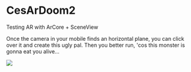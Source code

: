 # CesArDoom2

Testing AR with ArCore + SceneView

Once the camera in your mobile finds an horizontal plane, you can click over it and create this ugly pal.
Then you better run, 'cos this monster is gonna eat you alive...

![](https://github.com/ccasanoval/CesArDoom2/z3d/example.gif)

